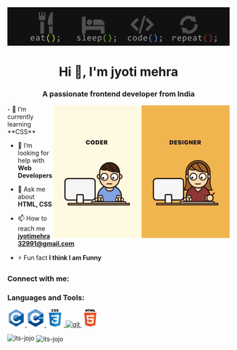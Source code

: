 <img src="mainbanner.jpeg">
<h1 align="center">Hi 👋, I'm jyoti mehra</h1>
<h3 align="center">A passionate frontend developer from India</h3>


<img align="right" height ="300px" src=coder_and_designer.gif>
- 🌱 I’m currently learning **CSS**

- 🤝 I’m looking for help with **Web Developers**

- 💬 Ask me about **HTML, CSS**

- 📫 How to reach me **jyotimehra32991@gmail.com**

- ⚡ Fun fact **I think I am Funny**

<h3 align="left">Connect with me:</h3>
<p align="left">
</p>

<h3 align="left">Languages and Tools:</h3>
<p align="left"> <a href="https://www.cprogramming.com/" target="_blank" rel="noreferrer"> <img src="https://raw.githubusercontent.com/devicons/devicon/master/icons/c/c-original.svg" alt="c" width="40" height="40"/> </a> <a href="https://www.w3schools.com/cpp/" target="_blank" rel="noreferrer"> <img src="https://raw.githubusercontent.com/devicons/devicon/master/icons/cplusplus/cplusplus-original.svg" alt="cplusplus" width="40" height="40"/> </a> <a href="https://www.w3schools.com/css/" target="_blank" rel="noreferrer"> <img src="https://raw.githubusercontent.com/devicons/devicon/master/icons/css3/css3-original-wordmark.svg" alt="css3" width="40" height="40"/> </a> <a href="https://git-scm.com/" target="_blank" rel="noreferrer"> <img src="https://www.vectorlogo.zone/logos/git-scm/git-scm-icon.svg" alt="git" width="40" height="40"/> </a> <a href="https://www.w3.org/html/" target="_blank" rel="noreferrer"> <img src="https://raw.githubusercontent.com/devicons/devicon/master/icons/html5/html5-original-wordmark.svg" alt="html5" width="40" height="40"/> </a> </p>

<p><img align="left" src="https://github-readme-stats.vercel.app/api/top-langs?username=its-jojo&show_icons=true&locale=en&layout=compact" alt="its-jojo" /></p>

<p>&nbsp;<img align="center" src="https://github-readme-stats.vercel.app/api?username=its-jojo&show_icons=true&locale=en" alt="its-jojo" /></p>
